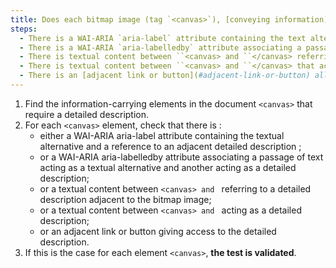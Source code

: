 ```yaml
---
title: Does each bitmap image (tag `<canvas>`), [conveying information](#image-conveying-information), which requires a [detailed description](#description-detaillee-image), meet one of these conditions?
steps:
  - There is a WAI-ARIA `aria-label` attribute containing the text alternative and a reference to an adjacent [detailed description](#description-size-image).
  - There is a WAI-ARIA `aria-labelledby` attribute associating a passage of text acting as a text alternative and another acting as a [detailed description](#description-size-image).
  - There is textual content between ``<canvas> and ``</canvas> referring to a [detailed description](#description-size-image) adjacent to the bitmap image.
  - There is textual content between ``<canvas> and ``</canvas> that acts as a [detailed description](#description-size-image).
  - There is an [adjacent link or button](#adjacent-link-or-button) allowing access to the [detailed description](#description-detaillee-image).
---
```


1. Find the information-carrying elements in the document `<canvas>` that require a detailed description.
2. For each `<canvas>` element, check that there is :
   - either a WAI-ARIA aria-label attribute containing the textual alternative and a reference to an adjacent detailed description ;
   - or a WAI-ARIA aria-labelledby attribute associating a passage of text acting as a textual alternative and another acting as a detailed description;
   - or a textual content between ``<canvas> and ``</canvas> referring to a detailed description adjacent to the bitmap image;
   - or a textual content between ``<canvas> and ``</canvas> acting as a detailed description;
   - or an adjacent link or button giving access to the detailed description.
3. If this is the case for each element `<canvas>`, **the test is validated**.
